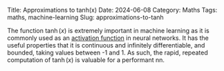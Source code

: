 Title: Approximations to tanh(x)
Date: 2024-06-08
Category: Maths
Tags: maths, machine-learning
Slug: approximations-to-tanh

The function $\tanh(x)$ is extremely important in machine learning as it
is commonly used as an [activation function](https://en.wikipedia.org/wiki/Activation_function)
in neural networks. It has the useful properties that it is continuous 
and infinitely differentiable, and bounded, taking values between -1 and 1.
As such, the rapid, repeated computation of $\tanh(x)$ is valuable for
a performant nn.
